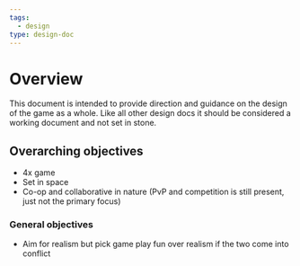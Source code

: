 ```yaml
---
tags:
  - design
type: design-doc
---
```

# Overview
This document is intended to provide direction and guidance on the design of the game as a whole. Like all other design docs it should be considered a working document and not set in stone.

## Overarching objectives
- 4x game
- Set in space
- Co-op and collaborative in nature (PvP and competition is still present, just not the primary focus)

### General objectives
- Aim for realism but pick game play fun over realism if the two come into conflict

